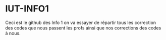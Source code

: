 # IUT-INFO1
Ceci est le github des Info 1 on va essayer de répartir tous les correction des codes que nous passent les profs ainsi que nos corrections des codes à nous.
